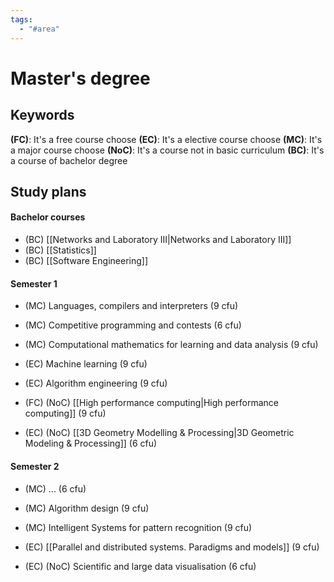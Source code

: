 ```yaml
---
tags:
  - "#area"
---
```

# Master's degree

## Keywords

**(FC)**: It's a free course choose
**(EC)**: It's a elective course choose
**(MC)**: It's a major course choose
**(NoC)**: It's a course not in basic curriculum
**(BC)**: It's a course of bachelor degree

## Study plans

#### Bachelor courses
- (BC) [[Networks and Laboratory III|Networks and Laboratory III]]
- (BC) [[Statistics]]
- (BC) [[Software Engineering]]
#### Semester 1
- (MC) Languages, compilers and interpreters (9 cfu)
- (MC) Competitive programming and contests (6 cfu)
- (MC) Computational mathematics for learning and data analysis (9 cfu)

- (EC) Machine learning (9 cfu)
- (EC) Algorithm engineering (9 cfu)
- (FC) (NoC) [[High performance computing|High performance computing]] (9 cfu)
- (EC) (NoC) [[3D Geometry Modelling & Processing|3D Geometric Modeling & Processing]] (6 cfu)
#### Semester 2

- (MC) ... (6 cfu)
- (MC) Algorithm design (9 cfu)
- (MC) Intelligent Systems for pattern recognition (9 cfu)

- (EC) [[Parallel and distributed systems. Paradigms and models]] (9 cfu)
- (EC) (NoC) Scientific and large data visualisation (6 cfu)